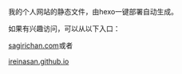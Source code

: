 我的个人网站的静态文件，由hexo一键部署自动生成。

如果有兴趣访问，可以从以下入口：

[sagirichan.com](http://sagirichan.com/)或者

[ireinasan.github.io](http://ireinasan.github.io/)
